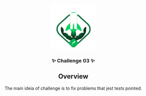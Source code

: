 <div align="center">
  <img src="https://raw.githubusercontent.com/tavareshenrique/ignite-reactjs/a11afefe824866f24dd3f9e1cc6e6e9530376ad1/%40assets/img/logo.svg" width="150" height="150">
  <h3>✨ Challenge 03 ✨</h3>
</div>

<div class="overview" align="center">
  <h2> Overview </h1>
  <p>The main ideia of challenge is to fix problems that jest tests pointed.</p>
</div>
